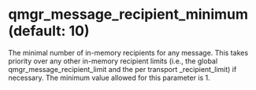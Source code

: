 # qmgr_message_recipient_minimum (default: 10)

The minimal number of in-memory recipients for any message. This
takes priority over any other in-memory recipient limits (i.e.,
the global qmgr\_message\_recipient\_limit and the per transport
\_recipient\_limit) if necessary. The minimum value allowed for this
parameter is 1.



